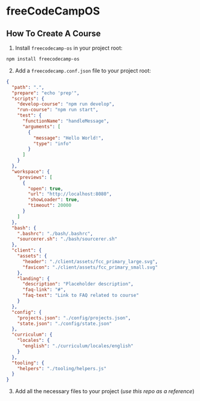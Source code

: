 # freeCodeCampOS

## How To Create A Course

1. Install `freecodecamp-os` in your project root:

```bash
npm install freecodecamp-os
```

2. Add a `freecodecamp.conf.json` file to your project root:

```json
{
  "path": ".",
  "prepare": "echo 'prep'",
  "scripts": {
    "develop-course": "npm run develop",
    "run-course": "npm run start",
    "test": {
      "functionName": "handleMessage",
      "arguments": [
        {
          "message": "Hello World!",
          "type": "info"
        }
      ]
    }
  },
  "workspace": {
    "previews": [
      {
        "open": true,
        "url": "http://localhost:8080",
        "showLoader": true,
        "timeout": 20000
      }
    ]
  },
  "bash": {
    ".bashrc": "./bash/.bashrc",
    "sourcerer.sh": "./bash/sourcerer.sh"
  },
  "client": {
    "assets": {
      "header": "./client/assets/fcc_primary_large.svg",
      "favicon": "./client/assets/fcc_primary_small.svg"
    },
    "landing": {
      "description": "Placeholder description",
      "faq-link": "#",
      "faq-text": "Link to FAQ related to course"
    }
  },
  "config": {
    "projects.json": "./config/projects.json",
    "state.json": "./config/state.json"
  },
  "curriculum": {
    "locales": {
      "english": "./curriculum/locales/english"
    }
  },
  "tooling": {
    "helpers": "./tooling/helpers.js"
  }
}
```

3. Add all the necessary files to your project (_use this repo as a reference_)
